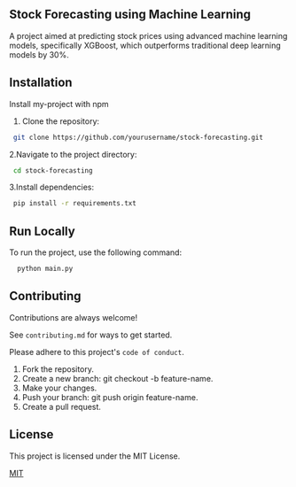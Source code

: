 


## Stock Forecasting using Machine Learning

A project aimed at predicting stock prices using advanced machine learning models, specifically XGBoost, which outperforms traditional deep learning models by 30%.
## Installation

Install my-project with npm

1. Clone the repository: 
```bash
 git clone https://github.com/yourusername/stock-forecasting.git
```
2.Navigate to the project directory:
```bash
 cd stock-forecasting

```
3.Install dependencies:
```bash
 pip install -r requirements.txt

```


    
## Run Locally

To run the project, use the following command:

```bash
  python main.py

```



## Contributing

Contributions are always welcome!

See `contributing.md` for ways to get started.

Please adhere to this project's `code of conduct`.


1. Fork the repository.
2. Create a new branch: git checkout -b feature-name.
3. Make your changes.
4. Push your branch: git push origin feature-name.
5. Create a pull request.


## License

This project is licensed under the MIT License.

[MIT](https://choosealicense.com/licenses/mit/)

